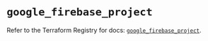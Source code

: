 # `google_firebase_project`

Refer to the Terraform Registry for docs: [`google_firebase_project`](https://registry.terraform.io/providers/hashicorp/google-beta/6.30.0/docs/resources/google_firebase_project).

